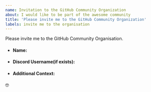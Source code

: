 ```yaml
---
name: Invitation to the GitHub Community Organization
about: I would like to be part of the awesome community
title: 'Please invite me to the GitHub Community Organization'
labels: invite me to the organisation
---
```


Please invite me to the GitHub Community Organisation.

<!--more-specification(if any)-->

<!--Some Details-->

- #### Name:

- #### Discord Username(if exists):

- #### Additional Context:
<!--Where did you meet Eddie?-->

<!--What do you like about this community/ why do you want to join-->

:nerd_face:
